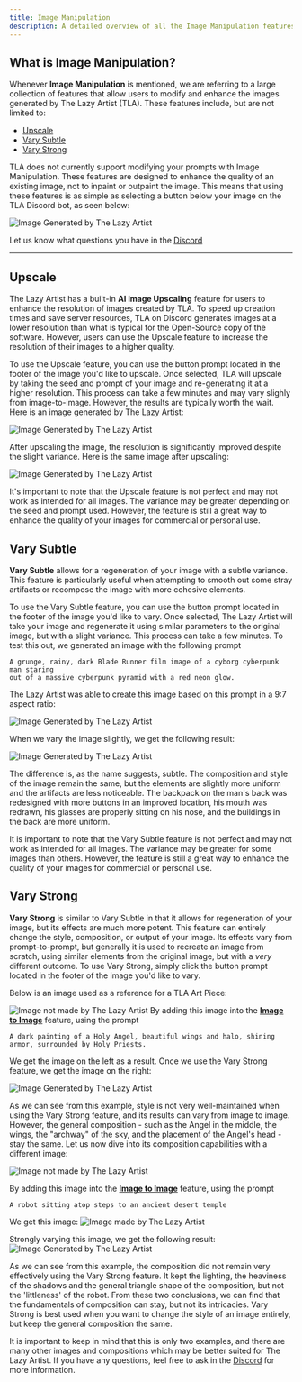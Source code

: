 ```yaml
---
title: Image Manipulation
description: A detailed overview of all the Image Manipulation features offered with The Lazy Artist.
---
```


## What is Image Manipulation?

Whenever **Image Manipulation** is mentioned, we are referring to a large collection of features that allow users to modify and enhance the images
generated by The Lazy Artist (TLA). These features include, but are not limited to:
 - [Upscale](#upscale)
 - [Vary Subtle](#vary-subtle)
 - [Vary Strong](#vary-strong)

TLA does not currently support modifying your prompts with Image Manipulation. These features are designed to enhance the
quality of an existing image, not to inpaint or outpaint the image. This means that using these features is as simple as selecting
a button below your image on the TLA Discord bot, as seen below:

![Image Generated by The Lazy Artist](https://media.discordapp.net/attachments/1233939311838232666/1238375008158486620/Screenshot_2024-05-10_011805.png?ex=663f0e19&is=663dbc99&hm=c3bec49da3e5dd46e03813597f85dcc7f763696a1a9579e75720cf3eb1d4b81f&=&format=webp&quality=lossless&width=642&height=650)

Let us know what questions you have in the [Discord](https://discord.gg/XpRMvAkyTv)

---

## Upscale

The Lazy Artist has a built-in **AI Image Upscaling** feature for users to enhance the resolution of images created by TLA. To speed up
creation times and save server resources, TLA on Discord generates images at a lower resolution than what is typical for the Open-Source
copy of the software. However, users can use the Upscale feature to increase the resolution of their images to a higher quality.

To use the Upscale feature, you can use the button prompt located in the footer of the image you'd like to upscale. Once selected,
TLA will upscale by taking the seed and prompt of your image and re-generating it at a higher resolution. This process can take a few minutes
and may vary slighly from image-to-image. However, the results are typically worth the wait. Here is an image generated by The Lazy Artist:

![Image Generated by The Lazy Artist](https://cdn.discordapp.com/attachments/1233939311838232666/1238170990987579453/f28bf0e8-df1b-4930-a046-0cfa2871cfd0-0.png?ex=663e5018&is=663cfe98&hm=50ca4ed6b721967e1f966ccd94094cd8300705cb2d006b6f6f7b6aa337838a87&)

After upscaling the image, the resolution is significantly improved despite the slight variance. Here is the same image after upscaling:

![Image Generated by The Lazy Artist](https://cdn.discordapp.com/attachments/1233939311838232666/1238338351325778010/83aa2649-b4d9-4728-ae72-09d0a20b157c-0.png?ex=663eebf6&is=663d9a76&hm=dff18b911706504119cea849bc262b0e57723ceff038ef9482a46200177770f7&)

It's important to note that the Upscale feature is not perfect and may not work as intended for all images. The variance may be greater depending
on the seed and prompt used. However, the feature is still a great way to enhance the quality of your images for commercial or personal use.

## Vary Subtle

**Vary Subtle** allows for a regeneration of your image with a subtle variance. This feature is particularly useful when attempting to
smooth out some stray artifacts or recompose the image with more cohesive elements.

To use the Vary Subtle feature, you can use the button prompt located in the footer of the image you'd like to vary. Once selected, The Lazy Artist
will take your image and regenerate it using similar parameters to the original image, but with a slight variance. This process can take a few
minutes. To test this out, we generated an image with the following prompt
  ```
  A grunge, rainy, dark Blade Runner film image of a cyborg cyberpunk man staring 
  out of a massive cyberpunk pyramid with a red neon glow.
  ```

The Lazy Artist was able to create this image based on this prompt in a 9:7 aspect ratio:

![Image Generated by The Lazy Artist](https://media.discordapp.net/attachments/1233939311838232666/1238334963724845097/c65cc490-07a6-4187-9d6e-19e66043bdfa-0.png?ex=663ee8ce&is=663d974e&hm=cbcbe146038f921e00859682a0c1584329df687a7c1150f2b03f06e94028e64e&=&format=webp&quality=lossless&width=837&height=651)

When we vary the image slightly, we get the following result:

![Image Generated by The Lazy Artist](https://media.discordapp.net/attachments/1233939311838232666/1238335162517819473/745091a5-b9ce-479b-a6cd-617f7d15d807-0.png?ex=663ee8fd&is=663d977d&hm=e1c267d1f19598166d129053813789ed41dd9cd983c66379822a069492f23159&=&format=webp&quality=lossless&width=837&height=651)

The difference is, as the name suggests, subtle. The composition and style of the image remain the same, but the elements are slightly 
more uniform and the artifacts are less noticeable. The backpack on the man's back was redesigned with more buttons in an improved 
location, his mouth was redrawn, his glasses are properly sitting on his nose, and the buildings in the back are more uniform.

It is important to note that the Vary Subtle feature is not perfect and may not work as intended for all images. The variance may be greater
for some images than others. However, the feature is still a great way to enhance the quality of your images for commercial or personal use.

## Vary Strong

**Vary Strong** is similar to Vary Subtle in that it allows for regeneration of your image, but its effects are much more potent. This feature
can entirely change the style, composition, or output of your image. Its effects vary from prompt-to-prompt, but generally it is used to recreate
an image from scratch, using similar elements from the original image, but with a _very_ different outcome. To use Vary Strong, simply click
the button prompt located in the footer of the image you'd like to vary.

Below is an image used as a reference for a TLA Art Piece:

![Image not made by The Lazy Artist](https://cdn.discordapp.com/attachments/1233939311838232666/1238364163575910452/1_iWOl7I2DIItQkqsSp2wBzg.png?ex=663f0400&is=663db280&hm=3bb4c2c8c00b2d609de0aded9221cbaba6c5bda7602890a4f0d459fc1c620c8c&)
By adding this image into the [**Image to Image**](/docs/image-to-image) feature, using the prompt
```
A dark painting of a Holy Angel, beautiful wings and halo, shining armor, surrounded by Holy Priests.
```
We get the image on the left as a result. Once we use the Vary Strong feature, we get the image on the right:

![Image Generated by The Lazy Artist](https://media.discordapp.net/attachments/1233939311838232666/1238366541817446400/Comp1.png?ex=663f0637&is=663db4b7&hm=bbb365e0a5d5540546716ed41528094cfa6ad6391127e962d54b843b38d43cdb&=&format=webp&quality=lossless&width=840&height=535)

As we can see from this example, style is not very well-maintained when using the Vary Strong feature, and its results can vary from
image to image. However, the general composition - such as the Angel in the middle, the wings, the "archway" of the sky, and the
placement of the Angel's head - stay the same. Let us now dive into its composition capabilities with a different image:

![Image not made by The Lazy Artist](https://images-ext-1.discordapp.net/external/ijM27hF1lVQbJr-fG1FuqxseWoKaCri48PahE5IYBmw/https/s27870.pcdn.co/assets/jukan-tateisi-bJhT_8nbUA0-unsplash-1024x576.jpg.optimal.jpg?format=webp&width=1158&height=651)

By adding this image into the [**Image to Image**](/docs/image-to-image) feature, using the prompt
```
A robot sitting atop steps to an ancient desert temple
```
We get this image:
![Image made by The Lazy Artist](https://media.discordapp.net/attachments/1233939311838232666/1238369265271308298/2770e56d-a04b-465a-9475-7a53d8f7298d-0.png?ex=663f08c0&is=663db740&hm=c97616398f1b15649373ceaea709fa982d7d2da03655948a57e53bc79718d3a9&=&format=webp&quality=lossless&width=600&height=337)

Strongly varying this image, we get the following result:
![Image Generated by The Lazy Artist](https://media.discordapp.net/attachments/1233939311838232666/1238369632369381416/c53e3038-e4f8-4bcf-b729-7fbabc0ad31a-0.png?ex=663f0918&is=663db798&hm=3a6ab3162c4d824ec1a5aa4aba258266ca2c9ab399b8a4b36f0d226743ab20ff&=&format=webp&quality=lossless&width=1158&height=651)

As we can see from this example, the composition did not remain very effectively using the Vary Strong feature. It kept the lighting,
the heaviness of the shadows and the general triangle shape of the composition, but not the 'littleness' of the robot. From these two
conclusions, we can find that the fundamentals of composition can stay, but not its intricacies. Vary Strong is best used when you want
to change the style of an image entirely, but keep the general composition the same.

It is important to keep in mind that this is only two examples, and there are many other images and compositions which may be better
suited for The Lazy Artist. If you have any questions, feel free to ask in the [Discord](https://discord.com/invite/uHH4y2eEUQ) for more information.
